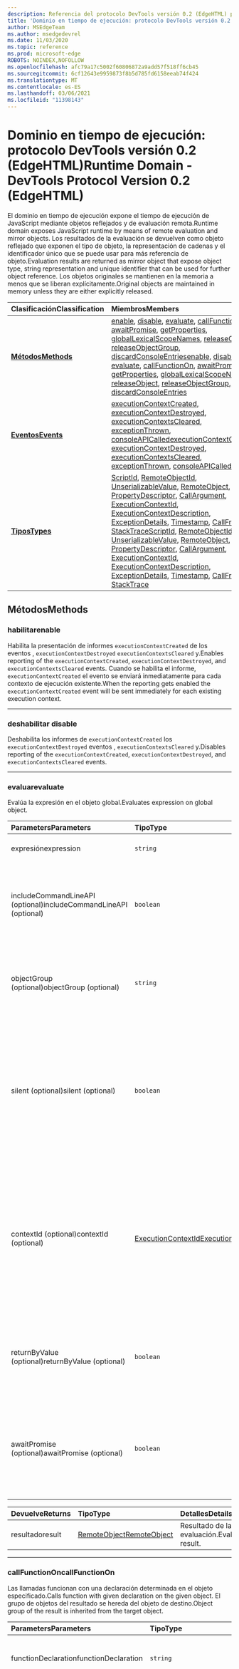 ```yaml
---
description: Referencia del protocolo DevTools versión 0.2 (EdgeHTML) para el dominio en tiempo de ejecución. El dominio en tiempo de ejecución expone el tiempo de ejecución de JavaScript mediante objetos reflejados y de evaluación remota. Los resultados de la evaluación se devuelven como objeto reflejado que exponen el tipo de objeto, la representación de cadenas y el identificador único que se puede usar para más referencia de objeto. Los objetos originales se mantienen en la memoria a menos que se liberan explícitamente.
title: 'Dominio en tiempo de ejecución: protocolo DevTools versión 0.2 (EdgeHTML)'
author: MSEdgeTeam
ms.author: msedgedevrel
ms.date: 11/03/2020
ms.topic: reference
ms.prod: microsoft-edge
ROBOTS: NOINDEX,NOFOLLOW
ms.openlocfilehash: afc79a17c5002f60806872a9add57f518ff6cb45
ms.sourcegitcommit: 6cf12643e9959873f8b5d785fd6158eeab74f424
ms.translationtype: MT
ms.contentlocale: es-ES
ms.lasthandoff: 03/06/2021
ms.locfileid: "11398143"
---
```

# <a name="runtime-domain---devtools-protocol-version-02-edgehtml"></a><span data-ttu-id="88bbd-106">Dominio en tiempo de ejecución: protocolo DevTools versión 0.2 (EdgeHTML)</span><span class="sxs-lookup"><span data-stu-id="88bbd-106">Runtime Domain - DevTools Protocol Version 0.2 (EdgeHTML)</span></span>  

<span data-ttu-id="88bbd-107">El dominio en tiempo de ejecución expone el tiempo de ejecución de JavaScript mediante objetos reflejados y de evaluación remota.</span><span class="sxs-lookup"><span data-stu-id="88bbd-107">Runtime domain exposes JavaScript runtime by means of remote evaluation and mirror objects.</span></span> <span data-ttu-id="88bbd-108">Los resultados de la evaluación se devuelven como objeto reflejado que exponen el tipo de objeto, la representación de cadenas y el identificador único que se puede usar para más referencia de objeto.</span><span class="sxs-lookup"><span data-stu-id="88bbd-108">Evaluation results are returned as mirror object that expose object type, string representation and unique identifier that can be used for further object reference.</span></span> <span data-ttu-id="88bbd-109">Los objetos originales se mantienen en la memoria a menos que se liberan explícitamente.</span><span class="sxs-lookup"><span data-stu-id="88bbd-109">Original objects are maintained in memory unless they are either explicitly released.</span></span>  

| <span data-ttu-id="88bbd-110">Clasificación</span><span class="sxs-lookup"><span data-stu-id="88bbd-110">Classification</span></span> | <span data-ttu-id="88bbd-111">Miembros</span><span class="sxs-lookup"><span data-stu-id="88bbd-111">Members</span></span> |  
|:--- |:--- |  
| [**<span data-ttu-id="88bbd-112">Métodos</span><span class="sxs-lookup"><span data-stu-id="88bbd-112">Methods</span></span>**](#methods) | <span data-ttu-id="88bbd-113">[enable](#enable), [disable](#disable), [evaluate](#evaluate), [callFunctionOn](#callfunctionon), [awaitPromise](#awaitpromise), [getProperties](#getproperties), [globalLexicalScopeNames](#globallexicalscopenames), [releaseObject](#releaseobject), [releaseObjectGroup](#releaseobjectgroup), [discardConsoleEntries](#discardconsoleentries)</span><span class="sxs-lookup"><span data-stu-id="88bbd-113">[enable](#enable), [disable](#disable), [evaluate](#evaluate), [callFunctionOn](#callfunctionon), [awaitPromise](#awaitpromise), [getProperties](#getproperties), [globalLexicalScopeNames](#globallexicalscopenames), [releaseObject](#releaseobject), [releaseObjectGroup](#releaseobjectgroup), [discardConsoleEntries](#discardconsoleentries)</span></span> |  
| [**<span data-ttu-id="88bbd-114">Eventos</span><span class="sxs-lookup"><span data-stu-id="88bbd-114">Events</span></span>**](#events) | <span data-ttu-id="88bbd-115">[executionContextCreated](#executioncontextcreated), [executionContextDestroyed](#executioncontextdestroyed), [executionContextsCleared](#executioncontextscleared), [exceptionThrown](#exceptionthrown), [consoleAPICalled](#consoleapicalled)</span><span class="sxs-lookup"><span data-stu-id="88bbd-115">[executionContextCreated](#executioncontextcreated), [executionContextDestroyed](#executioncontextdestroyed), [executionContextsCleared](#executioncontextscleared), [exceptionThrown](#exceptionthrown), [consoleAPICalled](#consoleapicalled)</span></span> |  
| [**<span data-ttu-id="88bbd-116">Tipos</span><span class="sxs-lookup"><span data-stu-id="88bbd-116">Types</span></span>**](#types) | <span data-ttu-id="88bbd-117">[ScriptId](#scriptid), [RemoteObjectId](#remoteobjectid), [UnserializableValue](#unserializablevalue), [RemoteObject](#remoteobject), [PropertyDescriptor](#propertydescriptor), [CallArgument](#callargument), [ExecutionContextId](#executioncontextid), [ExecutionContextDescription](#executioncontextdescription), [ExceptionDetails](#exceptiondetails), [Timestamp](#timestamp), [CallFrame](#callframe), [StackTrace](#stacktrace)</span><span class="sxs-lookup"><span data-stu-id="88bbd-117">[ScriptId](#scriptid), [RemoteObjectId](#remoteobjectid), [UnserializableValue](#unserializablevalue), [RemoteObject](#remoteobject), [PropertyDescriptor](#propertydescriptor), [CallArgument](#callargument), [ExecutionContextId](#executioncontextid), [ExecutionContextDescription](#executioncontextdescription), [ExceptionDetails](#exceptiondetails), [Timestamp](#timestamp), [CallFrame](#callframe), [StackTrace](#stacktrace)</span></span> |  

## <a name="methods"></a><span data-ttu-id="88bbd-118">Métodos</span><span class="sxs-lookup"><span data-stu-id="88bbd-118">Methods</span></span>  

### <a name="enable"></a><span data-ttu-id="88bbd-119">habilitar</span><span class="sxs-lookup"><span data-stu-id="88bbd-119">enable</span></span>  

<span data-ttu-id="88bbd-120">Habilita la presentación de informes `executionContextCreated` de los eventos , `executionContextDestroyed` `executionContextsCleared` y.</span><span class="sxs-lookup"><span data-stu-id="88bbd-120">Enables reporting of the `executionContextCreated`, `executionContextDestroyed`, and `executionContextsCleared` events.</span></span>  <span data-ttu-id="88bbd-121">Cuando se habilita el informe, `executionContextCreated` el evento se enviará inmediatamente para cada contexto de ejecución existente.</span><span class="sxs-lookup"><span data-stu-id="88bbd-121">When the reporting gets enabled the `executionContextCreated` event will be sent immediately for each existing execution context.</span></span>  

---  

### <a name="disable"></a><span data-ttu-id="88bbd-122">deshabilitar </span><span class="sxs-lookup"><span data-stu-id="88bbd-122">disable</span></span>  

<span data-ttu-id="88bbd-123">Deshabilita los informes de `executionContextCreated` los `executionContextDestroyed` eventos , `executionContextsCleared` y.</span><span class="sxs-lookup"><span data-stu-id="88bbd-123">Disables reporting of the `executionContextCreated`, `executionContextDestroyed`, and `executionContextsCleared` events.</span></span>  

---  

### <a name="evaluate"></a><span data-ttu-id="88bbd-124">evaluar</span><span class="sxs-lookup"><span data-stu-id="88bbd-124">evaluate</span></span>  

<span data-ttu-id="88bbd-125">Evalúa la expresión en el objeto global.</span><span class="sxs-lookup"><span data-stu-id="88bbd-125">Evaluates expression on global object.</span></span>  

| <span data-ttu-id="88bbd-126">Parameters</span><span class="sxs-lookup"><span data-stu-id="88bbd-126">Parameters</span></span> | <span data-ttu-id="88bbd-127">Tipo</span><span class="sxs-lookup"><span data-stu-id="88bbd-127">Type</span></span> | <span data-ttu-id="88bbd-128">Detalles</span><span class="sxs-lookup"><span data-stu-id="88bbd-128">Details</span></span> |  
|:--- |:--- |:--- |  
| <span data-ttu-id="88bbd-129">expresión</span><span class="sxs-lookup"><span data-stu-id="88bbd-129">expression</span></span> | `string` | <span data-ttu-id="88bbd-130">Expresión que se debe evaluar.</span><span class="sxs-lookup"><span data-stu-id="88bbd-130">Expression to evaluate.</span></span> |  
| <span data-ttu-id="88bbd-131">includeCommandLineAPI \(optional\)</span><span class="sxs-lookup"><span data-stu-id="88bbd-131">includeCommandLineAPI \(optional\)</span></span> | `boolean` | <span data-ttu-id="88bbd-132">Determina si la API de línea de comandos debe estar disponible durante la evaluación.</span><span class="sxs-lookup"><span data-stu-id="88bbd-132">Determines whether Command Line API should be available during the evaluation.</span></span> |  
| <span data-ttu-id="88bbd-133">objectGroup \(optional\)</span><span class="sxs-lookup"><span data-stu-id="88bbd-133">objectGroup \(optional\)</span></span> | `string` | <span data-ttu-id="88bbd-134">Nombre de grupo simbólico que se puede usar para liberar varios objetos.</span><span class="sxs-lookup"><span data-stu-id="88bbd-134">Symbolic group name that can be used to release multiple objects.</span></span> |  
| <span data-ttu-id="88bbd-135">silent \(optional\)</span><span class="sxs-lookup"><span data-stu-id="88bbd-135">silent \(optional\)</span></span> | `boolean` | <span data-ttu-id="88bbd-136">En modo silencioso, las excepciones que se inician durante la evaluación no se notifican y no pausan la ejecución.</span><span class="sxs-lookup"><span data-stu-id="88bbd-136">In silent mode exceptions thrown during evaluation are not reported and do not pause execution.</span></span>  <span data-ttu-id="88bbd-137">Invalida el `setPauseOnException` estado.</span><span class="sxs-lookup"><span data-stu-id="88bbd-137">Overrides `setPauseOnException` state.</span></span> |  
| <span data-ttu-id="88bbd-138">contextId \(optional\)</span><span class="sxs-lookup"><span data-stu-id="88bbd-138">contextId \(optional\)</span></span> | [<span data-ttu-id="88bbd-139">ExecutionContextId</span><span class="sxs-lookup"><span data-stu-id="88bbd-139">ExecutionContextId</span></span>](#executioncontextid) | <span data-ttu-id="88bbd-140">Especifica en qué contexto de ejecución se debe realizar la evaluación.</span><span class="sxs-lookup"><span data-stu-id="88bbd-140">Specifies in which execution context to perform evaluation.</span></span>  <span data-ttu-id="88bbd-141">Si se omite el parámetro, la evaluación se realizará en el contexto de la página inspeccionada.</span><span class="sxs-lookup"><span data-stu-id="88bbd-141">If the parameter is omitted the evaluation will be performed in the context of the inspected page.</span></span> |  
| <span data-ttu-id="88bbd-142">returnByValue \(optional\)</span><span class="sxs-lookup"><span data-stu-id="88bbd-142">returnByValue \(optional\)</span></span> | `boolean` | <span data-ttu-id="88bbd-143">Si se espera que el resultado sea un objeto JSON que se debe enviar por valor.</span><span class="sxs-lookup"><span data-stu-id="88bbd-143">Whether the result is expected to be a JSON object that should be sent by value.</span></span> |  
| <span data-ttu-id="88bbd-144">awaitPromise \(optional\)</span><span class="sxs-lookup"><span data-stu-id="88bbd-144">awaitPromise \(optional\)</span></span> | `boolean` | <span data-ttu-id="88bbd-145">Si la ejecución debe `await` ser para el valor resultante y devolver una vez que se resuelva la promesa esperada.</span><span class="sxs-lookup"><span data-stu-id="88bbd-145">Whether execution should `await` for resulting value and return once awaited promise is resolved.</span></span> |  

| <span data-ttu-id="88bbd-146">Devuelve</span><span class="sxs-lookup"><span data-stu-id="88bbd-146">Returns</span></span> | <span data-ttu-id="88bbd-147">Tipo</span><span class="sxs-lookup"><span data-stu-id="88bbd-147">Type</span></span> | <span data-ttu-id="88bbd-148">Detalles</span><span class="sxs-lookup"><span data-stu-id="88bbd-148">Details</span></span> |  
|:--- |:--- |:--- |  
| <span data-ttu-id="88bbd-149">resultado</span><span class="sxs-lookup"><span data-stu-id="88bbd-149">result</span></span> | [<span data-ttu-id="88bbd-150">RemoteObject</span><span class="sxs-lookup"><span data-stu-id="88bbd-150">RemoteObject</span></span>](#remoteobject) | <span data-ttu-id="88bbd-151">Resultado de la evaluación.</span><span class="sxs-lookup"><span data-stu-id="88bbd-151">Evaluation result.</span></span> |  

---  

### <a name="callfunctionon"></a><span data-ttu-id="88bbd-152">callFunctionOn</span><span class="sxs-lookup"><span data-stu-id="88bbd-152">callFunctionOn</span></span>  

<span data-ttu-id="88bbd-153">Las llamadas funcionan con una declaración determinada en el objeto especificado.</span><span class="sxs-lookup"><span data-stu-id="88bbd-153">Calls function with given declaration on the given object.</span></span>  <span data-ttu-id="88bbd-154">El grupo de objetos del resultado se hereda del objeto de destino.</span><span class="sxs-lookup"><span data-stu-id="88bbd-154">Object group of the result is inherited from the target object.</span></span>  

| <span data-ttu-id="88bbd-155">Parameters</span><span class="sxs-lookup"><span data-stu-id="88bbd-155">Parameters</span></span> | <span data-ttu-id="88bbd-156">Tipo</span><span class="sxs-lookup"><span data-stu-id="88bbd-156">Type</span></span> | <span data-ttu-id="88bbd-157">Detalles</span><span class="sxs-lookup"><span data-stu-id="88bbd-157">Details</span></span> |  
|:--- |:--- |:--- |  
| <span data-ttu-id="88bbd-158">functionDeclaration</span><span class="sxs-lookup"><span data-stu-id="88bbd-158">functionDeclaration</span></span> | `string` | <span data-ttu-id="88bbd-159">Declaración de la función a la que se llamará.</span><span class="sxs-lookup"><span data-stu-id="88bbd-159">Declaration of the function to call.</span></span> |  
| <span data-ttu-id="88bbd-160">objectId \(optional\)</span><span class="sxs-lookup"><span data-stu-id="88bbd-160">objectId \(optional\)</span></span> | [<span data-ttu-id="88bbd-161">RemoteObjectId</span><span class="sxs-lookup"><span data-stu-id="88bbd-161">RemoteObjectId</span></span>](#remoteobjectid) | <span data-ttu-id="88bbd-162">Identificador del objeto en el que se debe llamar.</span><span class="sxs-lookup"><span data-stu-id="88bbd-162">Identifier of the object to call function on.</span></span>  <span data-ttu-id="88bbd-163">Se `objectId` debe especificar o `executionContextId` no.</span><span class="sxs-lookup"><span data-stu-id="88bbd-163">Either `objectId` or `executionContextId` should be specified.</span></span>  `objectId` <span data-ttu-id="88bbd-164">debe ser de la `Runtime.evaluate()` función.</span><span class="sxs-lookup"><span data-stu-id="88bbd-164">must be from the `Runtime.evaluate()` function.</span></span> |  
| <span data-ttu-id="88bbd-165">argumentos \(optional\)</span><span class="sxs-lookup"><span data-stu-id="88bbd-165">arguments \(optional\)</span></span> | [<span data-ttu-id="88bbd-166">CallArgument[]</span><span class="sxs-lookup"><span data-stu-id="88bbd-166">CallArgument[]</span></span>](#callargument) | <span data-ttu-id="88bbd-167">Argumentos de llamada.</span><span class="sxs-lookup"><span data-stu-id="88bbd-167">Call arguments.</span></span>  <span data-ttu-id="88bbd-168">Todos los argumentos de llamada deben pertenecer al mismo mundo de JavaScript que el objeto de destino.</span><span class="sxs-lookup"><span data-stu-id="88bbd-168">All call arguments must belong to the same JavaScript world as the target object.</span></span> |  
| <span data-ttu-id="88bbd-169">boolean \(optional\)</span><span class="sxs-lookup"><span data-stu-id="88bbd-169">boolean \(optional\)</span></span> | `boolean` | <span data-ttu-id="88bbd-170">En modo silencioso, las excepciones que se inician durante la evaluación no se notifican y no pausan la ejecución.</span><span class="sxs-lookup"><span data-stu-id="88bbd-170">In silent mode exceptions thrown during evaluation are not reported and do not pause execution.</span></span> <span data-ttu-id="88bbd-171">Invalida el `setPauseOnException` estado.</span><span class="sxs-lookup"><span data-stu-id="88bbd-171">Overrides `setPauseOnException` state.</span></span> |  
| <span data-ttu-id="88bbd-172">returnByValue \(optional\)</span><span class="sxs-lookup"><span data-stu-id="88bbd-172">returnByValue \(optional\)</span></span> | `boolean` | <span data-ttu-id="88bbd-173">Si se espera que el resultado sea un objeto JSON que se debe enviar por valor.</span><span class="sxs-lookup"><span data-stu-id="88bbd-173">Whether the result is expected to be a JSON object which should be sent by value.</span></span> |  
| <span data-ttu-id="88bbd-174">awaitPromise \(optional\)</span><span class="sxs-lookup"><span data-stu-id="88bbd-174">awaitPromise \(optional\)</span></span> | `boolean` | <span data-ttu-id="88bbd-175">Si la ejecución debe `await` ser para el valor resultante y devolver una vez que se resuelva la promesa esperada.</span><span class="sxs-lookup"><span data-stu-id="88bbd-175">Whether execution should `await` for resulting value and return once awaited promise is resolved.</span></span> |  
| <span data-ttu-id="88bbd-176">executionContextId \(optional\)</span><span class="sxs-lookup"><span data-stu-id="88bbd-176">executionContextId \(optional\)</span></span> | [<span data-ttu-id="88bbd-177">ExecutionContextId</span><span class="sxs-lookup"><span data-stu-id="88bbd-177">ExecutionContextId</span></span>](#executioncontextid) | <span data-ttu-id="88bbd-178">Especifica el contexto de ejecución en el que se usará el objeto global para llamar a la función.</span><span class="sxs-lookup"><span data-stu-id="88bbd-178">Specifies execution context which global object will be used to call function on.</span></span>  <span data-ttu-id="88bbd-179">Cualquiera de los dos</span><span class="sxs-lookup"><span data-stu-id="88bbd-179">Either</span></span>
`executionContextId` <span data-ttu-id="88bbd-180">o `objectId` debe especificarse</span><span class="sxs-lookup"><span data-stu-id="88bbd-180">or `objectId` should be specified</span></span> |  
| <span data-ttu-id="88bbd-181">objectGroup \(optional\)</span><span class="sxs-lookup"><span data-stu-id="88bbd-181">objectGroup \(optional\)</span></span> | `string` | <span data-ttu-id="88bbd-182">Nombre de grupo simbólico que se puede usar para liberar varios objetos.</span><span class="sxs-lookup"><span data-stu-id="88bbd-182">Symbolic group name that can be used to release multiple objects.</span></span>  <span data-ttu-id="88bbd-183">Si `objectGroup` no se especifica y `objectId` es, se `objectGroup` heredará del objeto.</span><span class="sxs-lookup"><span data-stu-id="88bbd-183">If `objectGroup` is not specified and `objectId` is, `objectGroup` will be inherited from object.</span></span> |  

| <span data-ttu-id="88bbd-184">Devuelve</span><span class="sxs-lookup"><span data-stu-id="88bbd-184">Returns</span></span> | <span data-ttu-id="88bbd-185">Tipo</span><span class="sxs-lookup"><span data-stu-id="88bbd-185">Type</span></span> | <span data-ttu-id="88bbd-186">Detalles</span><span class="sxs-lookup"><span data-stu-id="88bbd-186">Details</span></span> |  
|:--- |:--- |:--- |  
| <span data-ttu-id="88bbd-187">resultado</span><span class="sxs-lookup"><span data-stu-id="88bbd-187">result</span></span> | [<span data-ttu-id="88bbd-188">RemoteObject</span><span class="sxs-lookup"><span data-stu-id="88bbd-188">RemoteObject</span></span>](#remoteobject) | <span data-ttu-id="88bbd-189">Resultado de la llamada.</span><span class="sxs-lookup"><span data-stu-id="88bbd-189">Call result.</span></span> |  

---  

### <a name="awaitpromise"></a><span data-ttu-id="88bbd-190">awaitPromise</span><span class="sxs-lookup"><span data-stu-id="88bbd-190">awaitPromise</span></span>  

<span data-ttu-id="88bbd-191">Agregar controlador para prometer con un identificador de objeto de promesa determinado.</span><span class="sxs-lookup"><span data-stu-id="88bbd-191">Add handler to promise with given promise object id.</span></span>  

| <span data-ttu-id="88bbd-192">Parameters</span><span class="sxs-lookup"><span data-stu-id="88bbd-192">Parameters</span></span> | <span data-ttu-id="88bbd-193">Tipo</span><span class="sxs-lookup"><span data-stu-id="88bbd-193">Type</span></span> | <span data-ttu-id="88bbd-194">Detalles</span><span class="sxs-lookup"><span data-stu-id="88bbd-194">Details</span></span> |  
|:--- |:--- |:--- |  
| <span data-ttu-id="88bbd-195">promiseObjectId</span><span class="sxs-lookup"><span data-stu-id="88bbd-195">promiseObjectId</span></span> | [<span data-ttu-id="88bbd-196">RemoteObjectId</span><span class="sxs-lookup"><span data-stu-id="88bbd-196">RemoteObjectId</span></span>](#remoteobjectid) | <span data-ttu-id="88bbd-197">Identificador de la promesa.</span><span class="sxs-lookup"><span data-stu-id="88bbd-197">Identifier of the promise.</span></span> |  
| <span data-ttu-id="88bbd-198">returnByValue \(optional\)</span><span class="sxs-lookup"><span data-stu-id="88bbd-198">returnByValue \(optional\)</span></span> | <span data-ttu-id="88bbd-199">booleano</span><span class="sxs-lookup"><span data-stu-id="88bbd-199">boolean</span></span> | <span data-ttu-id="88bbd-200">Si se espera que el resultado sea un objeto JSON que se debe enviar por valor.</span><span class="sxs-lookup"><span data-stu-id="88bbd-200">Whether the result is expected to be a JSON object that should be sent by value.</span></span> |  

| <span data-ttu-id="88bbd-201">Devuelve</span><span class="sxs-lookup"><span data-stu-id="88bbd-201">Returns</span></span> | <span data-ttu-id="88bbd-202">Tipo</span><span class="sxs-lookup"><span data-stu-id="88bbd-202">Type</span></span> | <span data-ttu-id="88bbd-203">Detalles</span><span class="sxs-lookup"><span data-stu-id="88bbd-203">Details</span></span> |  
|:--- |:--- |:--- |  
| <span data-ttu-id="88bbd-204">resultado</span><span class="sxs-lookup"><span data-stu-id="88bbd-204">result</span></span> | [<span data-ttu-id="88bbd-205">RemoteObject</span><span class="sxs-lookup"><span data-stu-id="88bbd-205">RemoteObject</span></span>](#remoteobject) | <span data-ttu-id="88bbd-206">Resultado de la promesa.</span><span class="sxs-lookup"><span data-stu-id="88bbd-206">Promise result.</span></span>  <span data-ttu-id="88bbd-207">Contendrá el valor rechazado si se rechazó la promesa.</span><span class="sxs-lookup"><span data-stu-id="88bbd-207">Will contain rejected value if promise was rejected.</span></span> |  

---  

### <a name="getproperties"></a><span data-ttu-id="88bbd-208">getProperties</span><span class="sxs-lookup"><span data-stu-id="88bbd-208">getProperties</span></span>  

<span data-ttu-id="88bbd-209">Devuelve las propiedades de un objeto determinado.</span><span class="sxs-lookup"><span data-stu-id="88bbd-209">Returns properties of a given object.</span></span> <span data-ttu-id="88bbd-210">El grupo de objetos del resultado se hereda del objeto de destino.</span><span class="sxs-lookup"><span data-stu-id="88bbd-210">Object group of the result is inherited from the target object.</span></span>  

| <span data-ttu-id="88bbd-211">Parameters</span><span class="sxs-lookup"><span data-stu-id="88bbd-211">Parameters</span></span> | <span data-ttu-id="88bbd-212">Tipo</span><span class="sxs-lookup"><span data-stu-id="88bbd-212">Type</span></span> | <span data-ttu-id="88bbd-213">Detalles</span><span class="sxs-lookup"><span data-stu-id="88bbd-213">Details</span></span> |  
|:--- |:--- |:--- |  
| <span data-ttu-id="88bbd-214">objectId</span><span class="sxs-lookup"><span data-stu-id="88bbd-214">objectId</span></span> | [<span data-ttu-id="88bbd-215">RemoteObjectId</span><span class="sxs-lookup"><span data-stu-id="88bbd-215">RemoteObjectId</span></span>](#remoteobjectid) | <span data-ttu-id="88bbd-216">Identificador del objeto para el que se devolverán las propiedades.</span><span class="sxs-lookup"><span data-stu-id="88bbd-216">Identifier of the object to return properties for.</span></span>  `objectId` <span data-ttu-id="88bbd-217">debe ser de la `Debugger.evaluateOnCallFrame()` función.</span><span class="sxs-lookup"><span data-stu-id="88bbd-217">must be from the `Debugger.evaluateOnCallFrame()` function.</span></span> |  
| <span data-ttu-id="88bbd-218">ownProperties \(optional\)</span><span class="sxs-lookup"><span data-stu-id="88bbd-218">ownProperties \(optional\)</span></span> | `boolean` | <span data-ttu-id="88bbd-219">Si `true` , devuelve propiedades que pertenecen solo al elemento en sí, no a su cadena prototipo.</span><span class="sxs-lookup"><span data-stu-id="88bbd-219">If `true`, returns properties belonging only to the element itself, not to its prototype chain.</span></span> |  
| <span data-ttu-id="88bbd-220">accessorPropertiesOnly \(optional\)</span><span class="sxs-lookup"><span data-stu-id="88bbd-220">accessorPropertiesOnly \(optional\)</span></span> | `boolean` | <span data-ttu-id="88bbd-221">**Experimental**.</span><span class="sxs-lookup"><span data-stu-id="88bbd-221">**Experimental**.</span></span>  <span data-ttu-id="88bbd-222">Si `true` , devuelve las propiedades del accessor \(with getter/setter\) solo; tampoco se devuelven las propiedades internas.</span><span class="sxs-lookup"><span data-stu-id="88bbd-222">If `true`, returns accessor properties \(with getter/setter\) only; internal properties are not returned either.</span></span> |  

| <span data-ttu-id="88bbd-223">Devuelve</span><span class="sxs-lookup"><span data-stu-id="88bbd-223">Returns</span></span> | <span data-ttu-id="88bbd-224">Tipo</span><span class="sxs-lookup"><span data-stu-id="88bbd-224">Type</span></span> | <span data-ttu-id="88bbd-225">Detalles</span><span class="sxs-lookup"><span data-stu-id="88bbd-225">Details</span></span> |  
|:--- |:--- |:--- |  
| <span data-ttu-id="88bbd-226">resultado</span><span class="sxs-lookup"><span data-stu-id="88bbd-226">result</span></span> | [<span data-ttu-id="88bbd-227">PropertyDescriptor[]</span><span class="sxs-lookup"><span data-stu-id="88bbd-227">PropertyDescriptor[]</span></span>](#propertydescriptor) | <span data-ttu-id="88bbd-228">Propiedades del objeto.</span><span class="sxs-lookup"><span data-stu-id="88bbd-228">Object properties.</span></span> |  

---  

### <a name="globallexicalscopenames"></a><span data-ttu-id="88bbd-229">globalLexicalScopeNames</span><span class="sxs-lookup"><span data-stu-id="88bbd-229">globalLexicalScopeNames</span></span>  

<span data-ttu-id="88bbd-230">Devuelve todas las variables let, const y class del ámbito global de la consola.</span><span class="sxs-lookup"><span data-stu-id="88bbd-230">Returns all let, const, and class variables from the console global scope.</span></span>  

| <span data-ttu-id="88bbd-231">Devuelve</span><span class="sxs-lookup"><span data-stu-id="88bbd-231">Returns</span></span> | <span data-ttu-id="88bbd-232">Tipo</span><span class="sxs-lookup"><span data-stu-id="88bbd-232">Type</span></span> | <span data-ttu-id="88bbd-233">Detalles</span><span class="sxs-lookup"><span data-stu-id="88bbd-233">Details</span></span> |  
|:--- |:--- |:--- |  
| <span data-ttu-id="88bbd-234">nombres</span><span class="sxs-lookup"><span data-stu-id="88bbd-234">names</span></span> | `string[]` | &nbsp; |  

---  

### <a name="releaseobject"></a><span data-ttu-id="88bbd-235">releaseObject</span><span class="sxs-lookup"><span data-stu-id="88bbd-235">releaseObject</span></span>  

<span data-ttu-id="88bbd-236">Libera el objeto remoto con un identificador determinado.</span><span class="sxs-lookup"><span data-stu-id="88bbd-236">Releases remote object with given ID.</span></span>  

| <span data-ttu-id="88bbd-237">Parameters</span><span class="sxs-lookup"><span data-stu-id="88bbd-237">Parameters</span></span> | <span data-ttu-id="88bbd-238">Tipo</span><span class="sxs-lookup"><span data-stu-id="88bbd-238">Type</span></span> | <span data-ttu-id="88bbd-239">Detalles</span><span class="sxs-lookup"><span data-stu-id="88bbd-239">Details</span></span> |  
|:--- |:--- |:--- |  
| <span data-ttu-id="88bbd-240">objectId</span><span class="sxs-lookup"><span data-stu-id="88bbd-240">objectId</span></span> | [<span data-ttu-id="88bbd-241">RemoteObjectId</span><span class="sxs-lookup"><span data-stu-id="88bbd-241">RemoteObjectId</span></span>](#remoteobjectid) | <span data-ttu-id="88bbd-242">Identificador del objeto que se liberará.</span><span class="sxs-lookup"><span data-stu-id="88bbd-242">Identifier of the object to release.</span></span> |  

---  

### <a name="releaseobjectgroup"></a><span data-ttu-id="88bbd-243">releaseObjectGroup</span><span class="sxs-lookup"><span data-stu-id="88bbd-243">releaseObjectGroup</span></span>  

<span data-ttu-id="88bbd-244">Libera todos los objetos remotos que pertenecen a un grupo determinado.</span><span class="sxs-lookup"><span data-stu-id="88bbd-244">Releases all remote objects that belong to a given group.</span></span>  

| <span data-ttu-id="88bbd-245">Parameters</span><span class="sxs-lookup"><span data-stu-id="88bbd-245">Parameters</span></span> | <span data-ttu-id="88bbd-246">Tipo</span><span class="sxs-lookup"><span data-stu-id="88bbd-246">Type</span></span> | <span data-ttu-id="88bbd-247">Detalles</span><span class="sxs-lookup"><span data-stu-id="88bbd-247">Details</span></span> |  
|:--- |:--- |:--- |  
| <span data-ttu-id="88bbd-248">objectGroup</span><span class="sxs-lookup"><span data-stu-id="88bbd-248">objectGroup</span></span> | `string` | <span data-ttu-id="88bbd-249">Nombre del grupo de objetos simbólico.</span><span class="sxs-lookup"><span data-stu-id="88bbd-249">Symbolic object group name.</span></span> |  

---  

### <a name="discardconsoleentries"></a><span data-ttu-id="88bbd-250">discardConsoleEntries</span><span class="sxs-lookup"><span data-stu-id="88bbd-250">discardConsoleEntries</span></span>  

<span data-ttu-id="88bbd-251">Descarta las excepciones recopiladas y las llamadas a la API de consola.</span><span class="sxs-lookup"><span data-stu-id="88bbd-251">Discards collected exceptions and console API calls.</span></span>  

---  

## <a name="events"></a><span data-ttu-id="88bbd-252">Eventos</span><span class="sxs-lookup"><span data-stu-id="88bbd-252">Events</span></span>  

### <a name="executioncontextcreated"></a><span data-ttu-id="88bbd-253">executionContextCreated</span><span class="sxs-lookup"><span data-stu-id="88bbd-253">executionContextCreated</span></span>  

<span data-ttu-id="88bbd-254">Se emite cuando se crea un nuevo contexto de ejecución.</span><span class="sxs-lookup"><span data-stu-id="88bbd-254">Issued when new execution context is created.</span></span>  

| <span data-ttu-id="88bbd-255">Parameters</span><span class="sxs-lookup"><span data-stu-id="88bbd-255">Parameters</span></span> | <span data-ttu-id="88bbd-256">Tipo</span><span class="sxs-lookup"><span data-stu-id="88bbd-256">Type</span></span> | <span data-ttu-id="88bbd-257">Detalles</span><span class="sxs-lookup"><span data-stu-id="88bbd-257">Details</span></span> |  
|:--- |:--- |:--- |  
| <span data-ttu-id="88bbd-258">contexto</span><span class="sxs-lookup"><span data-stu-id="88bbd-258">context</span></span> | [<span data-ttu-id="88bbd-259">ExecutionContextDescription</span><span class="sxs-lookup"><span data-stu-id="88bbd-259">ExecutionContextDescription</span></span>](#executioncontextdescription) | <span data-ttu-id="88bbd-260">Contexto de ejecución recién creado.</span><span class="sxs-lookup"><span data-stu-id="88bbd-260">A newly created execution context.</span></span> |  

---  

### <a name="executioncontextdestroyed"></a><span data-ttu-id="88bbd-261">executionContextDestroyed</span><span class="sxs-lookup"><span data-stu-id="88bbd-261">executionContextDestroyed</span></span>  

<span data-ttu-id="88bbd-262">Se emite cuando se destruye el contexto de ejecución.</span><span class="sxs-lookup"><span data-stu-id="88bbd-262">Issued when execution context is destroyed.</span></span>  

| <span data-ttu-id="88bbd-263">Parameters</span><span class="sxs-lookup"><span data-stu-id="88bbd-263">Parameters</span></span> | <span data-ttu-id="88bbd-264">Tipo</span><span class="sxs-lookup"><span data-stu-id="88bbd-264">Type</span></span> | <span data-ttu-id="88bbd-265">Detalles</span><span class="sxs-lookup"><span data-stu-id="88bbd-265">Details</span></span> |  
|:--- |:--- |:--- |  
| <span data-ttu-id="88bbd-266">executionContextId</span><span class="sxs-lookup"><span data-stu-id="88bbd-266">executionContextId</span></span> | [<span data-ttu-id="88bbd-267">ExecutionContextId</span><span class="sxs-lookup"><span data-stu-id="88bbd-267">ExecutionContextId</span></span>](#executioncontextid) | <span data-ttu-id="88bbd-268">Id. del contexto destruido.</span><span class="sxs-lookup"><span data-stu-id="88bbd-268">ID of the destroyed context.</span></span> |  

---  

### <a name="executioncontextscleared"></a><span data-ttu-id="88bbd-269">executionContextsCleared</span><span class="sxs-lookup"><span data-stu-id="88bbd-269">executionContextsCleared</span></span>  

<span data-ttu-id="88bbd-270">Se emite cuando se borraron todos los executionContexts en el explorador.</span><span class="sxs-lookup"><span data-stu-id="88bbd-270">Issued when all executionContexts were cleared in browser.</span></span>  

&nbsp;  

---  

### <a name="exceptionthrown"></a><span data-ttu-id="88bbd-271">exceptionThrown</span><span class="sxs-lookup"><span data-stu-id="88bbd-271">exceptionThrown</span></span>  

<span data-ttu-id="88bbd-272">Se emitió cuando se produjo la excepción y no se controló.</span><span class="sxs-lookup"><span data-stu-id="88bbd-272">Issued when exception was thrown and unhandled.</span></span>  

| <span data-ttu-id="88bbd-273">Parameters</span><span class="sxs-lookup"><span data-stu-id="88bbd-273">Parameters</span></span> | <span data-ttu-id="88bbd-274">Tipo</span><span class="sxs-lookup"><span data-stu-id="88bbd-274">Type</span></span> | <span data-ttu-id="88bbd-275">Detalles</span><span class="sxs-lookup"><span data-stu-id="88bbd-275">Details</span></span> |  
|:--- |:--- |:--- |  
| <span data-ttu-id="88bbd-276">marca de tiempo</span><span class="sxs-lookup"><span data-stu-id="88bbd-276">timestamp</span></span> | [<span data-ttu-id="88bbd-277">Timestamp</span><span class="sxs-lookup"><span data-stu-id="88bbd-277">Timestamp</span></span>](#timestamp) | <span data-ttu-id="88bbd-278">Marca de tiempo de la excepción.</span><span class="sxs-lookup"><span data-stu-id="88bbd-278">Timestamp of the exception.</span></span> |  
| <span data-ttu-id="88bbd-279">exceptionDetails</span><span class="sxs-lookup"><span data-stu-id="88bbd-279">exceptionDetails</span></span> | [<span data-ttu-id="88bbd-280">ExceptionDetails</span><span class="sxs-lookup"><span data-stu-id="88bbd-280">ExceptionDetails</span></span>](#exceptiondetails) | &nbsp; |  

---  

### <a name="consoleapicalled"></a><span data-ttu-id="88bbd-281">consoleAPICalled</span><span class="sxs-lookup"><span data-stu-id="88bbd-281">consoleAPICalled</span></span>  

| <span data-ttu-id="88bbd-282">Parameters</span><span class="sxs-lookup"><span data-stu-id="88bbd-282">Parameters</span></span> | <span data-ttu-id="88bbd-283">Tipo</span><span class="sxs-lookup"><span data-stu-id="88bbd-283">Type</span></span> | <span data-ttu-id="88bbd-284">Detalles</span><span class="sxs-lookup"><span data-stu-id="88bbd-284">Details</span></span> |  
|:--- |:--- |:--- |  
| <span data-ttu-id="88bbd-285">tipo</span><span class="sxs-lookup"><span data-stu-id="88bbd-285">type</span></span> | `string` | <span data-ttu-id="88bbd-286">Tipo de llamada.</span><span class="sxs-lookup"><span data-stu-id="88bbd-286">Type of the call.</span></span>  <span data-ttu-id="88bbd-287">Valores permitidos:  `log` , , , , , , , , `info` , , `warning` , , , `error` , , `debug` `assert` `table` `trace` `dir` , `dirxml` `clear` `select` `count` `countReset` `timeEnd` `timeStamp` `startGroup` `startGroupCollapsed` y</span><span class="sxs-lookup"><span data-stu-id="88bbd-287">Allowed values:  `log`, `info`, `warning`, `error`, `debug`, `assert`, `table`, `trace`, `dir`, `dirxml`, `clear`, `select`, `count`, `countReset`, `timeEnd`, `timeStamp`, `startGroup`, `startGroupCollapsed`, and</span></span> `endGroup` |  
| <span data-ttu-id="88bbd-288">args</span><span class="sxs-lookup"><span data-stu-id="88bbd-288">args</span></span> | <span data-ttu-id="88bbd-289">[RemoteObject[]] (#remoteobject</span><span class="sxs-lookup"><span data-stu-id="88bbd-289">[RemoteObject[]](#remoteobject</span></span> | <span data-ttu-id="88bbd-290">Argumentos de llamada.</span><span class="sxs-lookup"><span data-stu-id="88bbd-290">Call arguments.</span></span> |  
| <span data-ttu-id="88bbd-291">executionContextId</span><span class="sxs-lookup"><span data-stu-id="88bbd-291">executionContextId</span></span> | [<span data-ttu-id="88bbd-292">ExecutionContextId</span><span class="sxs-lookup"><span data-stu-id="88bbd-292">ExecutionContextId</span></span>](#executioncontextid) | <span data-ttu-id="88bbd-293">Identificador del contexto donde se realizó la llamada de consola.</span><span class="sxs-lookup"><span data-stu-id="88bbd-293">Identifier of the context where console call was made.</span></span> |  
| <span data-ttu-id="88bbd-294">timestamp \(optional\)</span><span class="sxs-lookup"><span data-stu-id="88bbd-294">timestamp \(optional\)</span></span> | [<span data-ttu-id="88bbd-295">Timestamp</span><span class="sxs-lookup"><span data-stu-id="88bbd-295">Timestamp</span></span>](#timestamp) | <span data-ttu-id="88bbd-296">Marca de tiempo de llamada.</span><span class="sxs-lookup"><span data-stu-id="88bbd-296">Call timestamp.</span></span> |  
| <span data-ttu-id="88bbd-297">stackTrace \(optional\)</span><span class="sxs-lookup"><span data-stu-id="88bbd-297">stackTrace \(optional\)</span></span> | [<span data-ttu-id="88bbd-298">StackTrace</span><span class="sxs-lookup"><span data-stu-id="88bbd-298">StackTrace</span></span>](#stacktrace) | <span data-ttu-id="88bbd-299">Seguimiento de pila capturado si está disponible.</span><span class="sxs-lookup"><span data-stu-id="88bbd-299">Stack trace captured if available.</span></span> |  

---  

## <a name="types"></a><span data-ttu-id="88bbd-300">Tipos</span><span class="sxs-lookup"><span data-stu-id="88bbd-300">Types</span></span>  

### <a name="scriptid-string"></a><span data-ttu-id="88bbd-301">Cadena ScriptId</span><span class="sxs-lookup"><span data-stu-id="88bbd-301">ScriptId string</span></span>  

<a name="scriptid"></a>

<span data-ttu-id="88bbd-302">Identificador de script único.</span><span class="sxs-lookup"><span data-stu-id="88bbd-302">Unique script identifier.</span></span>  

&nbsp;  

---  

### <a name="remoteobjectid-string"></a><span data-ttu-id="88bbd-303">Cadena RemoteObjectId</span><span class="sxs-lookup"><span data-stu-id="88bbd-303">RemoteObjectId string</span></span>  

<a name="remoteobjectid"></a>

<span data-ttu-id="88bbd-304">Identificador de objeto único.</span><span class="sxs-lookup"><span data-stu-id="88bbd-304">Unique object identifier.</span></span>  

&nbsp;  

---  

### <a name="unserializablevalue-string"></a><span data-ttu-id="88bbd-305">Cadena UnserializableValue</span><span class="sxs-lookup"><span data-stu-id="88bbd-305">UnserializableValue string</span></span>  

<a name="unserializablevalue"></a>  

<span data-ttu-id="88bbd-306">Valor primitivo que no puede ser cadena JSON.</span><span class="sxs-lookup"><span data-stu-id="88bbd-306">Primitive value which cannot be JSON-stringified.</span></span>  

##### <a name="allowed-values"></a><span data-ttu-id="88bbd-307">Valores permitidos</span><span class="sxs-lookup"><span data-stu-id="88bbd-307">Allowed Values</span></span>  

`Infinity`<span data-ttu-id="88bbd-308">, `NaN`, `-Infinity`,</span><span class="sxs-lookup"><span data-stu-id="88bbd-308">, `NaN`, `-Infinity`,</span></span> `-0`  

---  

### <a name="remoteobject-object"></a><span data-ttu-id="88bbd-309">Objeto RemoteObject</span><span class="sxs-lookup"><span data-stu-id="88bbd-309">RemoteObject object</span></span>  

<a name="remoteobject"></a>  

<span data-ttu-id="88bbd-310">Objeto Mirror que hace referencia al objeto JavaScript original.</span><span class="sxs-lookup"><span data-stu-id="88bbd-310">Mirror object referencing original JavaScript object.</span></span>  

| <span data-ttu-id="88bbd-311">Propiedades</span><span class="sxs-lookup"><span data-stu-id="88bbd-311">Properties</span></span> | <span data-ttu-id="88bbd-312">Tipo</span><span class="sxs-lookup"><span data-stu-id="88bbd-312">Type</span></span> | <span data-ttu-id="88bbd-313">Detalles</span><span class="sxs-lookup"><span data-stu-id="88bbd-313">Details</span></span> |  
|:--- |:--- |:--- |  
| <span data-ttu-id="88bbd-314">tipo</span><span class="sxs-lookup"><span data-stu-id="88bbd-314">type</span></span> | `string` | <span data-ttu-id="88bbd-315">Tipo de objeto.</span><span class="sxs-lookup"><span data-stu-id="88bbd-315">Object type.</span></span>  <span data-ttu-id="88bbd-316">Valores permitidos:  `object` , , , , , `function` `undefined` `string` `number` `boolean` y</span><span class="sxs-lookup"><span data-stu-id="88bbd-316">Allowed values:  `object`, `function`, `undefined`, `string`, `number`, `boolean`, and</span></span> `symbol` |  
| <span data-ttu-id="88bbd-317">subtipo \(optional\)</span><span class="sxs-lookup"><span data-stu-id="88bbd-317">subtype \(optional\)</span></span> | `string` | <span data-ttu-id="88bbd-318">Sugerencia de subtipo de objeto.</span><span class="sxs-lookup"><span data-stu-id="88bbd-318">Object subtype hint.</span></span>  <span data-ttu-id="88bbd-319">Se especifica solo `object` para los valores de tipo.</span><span class="sxs-lookup"><span data-stu-id="88bbd-319">Specified for `object` type values only.</span></span>  <span data-ttu-id="88bbd-320">Valores permitidos:  `null` `error` , , `promise` y</span><span class="sxs-lookup"><span data-stu-id="88bbd-320">Allowed values:  `null`, `error`, `promise`, and</span></span> `node` |  
| <span data-ttu-id="88bbd-321">className \(optional\)</span><span class="sxs-lookup"><span data-stu-id="88bbd-321">className \(optional\)</span></span> | `string` | <span data-ttu-id="88bbd-322">Nombre de clase de objeto \(constructor\).</span><span class="sxs-lookup"><span data-stu-id="88bbd-322">Object class \(constructor\) name.</span></span>  <span data-ttu-id="88bbd-323">Se especifica solo `object` para los valores de tipo.</span><span class="sxs-lookup"><span data-stu-id="88bbd-323">Specified for `object` type values only.</span></span> |  
| <span data-ttu-id="88bbd-324">value \(optional\)</span><span class="sxs-lookup"><span data-stu-id="88bbd-324">value \(optional\)</span></span> | `any` | <span data-ttu-id="88bbd-325">Valor de objeto remoto en caso de valores primitivos o valores JSON \(si se solicitó\).</span><span class="sxs-lookup"><span data-stu-id="88bbd-325">Remote object value in case of primitive values or JSON values \(if it was requested\).</span></span> |  
| <span data-ttu-id="88bbd-326">unserializableValue \(optional\)</span><span class="sxs-lookup"><span data-stu-id="88bbd-326">unserializableValue \(optional\)</span></span> | [<span data-ttu-id="88bbd-327">UnserializableValue</span><span class="sxs-lookup"><span data-stu-id="88bbd-327">UnserializableValue</span></span>](#unserializablevalue) | <span data-ttu-id="88bbd-328">El valor primitivo que no puede tener cadena JSON no tiene `value` , pero obtiene esta propiedad.</span><span class="sxs-lookup"><span data-stu-id="88bbd-328">Primitive value which can not be JSON-stringified does not have `value`, but gets this property.</span></span> |  
| <span data-ttu-id="88bbd-329">description \(optional\)</span><span class="sxs-lookup"><span data-stu-id="88bbd-329">description \(optional\)</span></span> | `string` | <span data-ttu-id="88bbd-330">Representación de cadena del objeto.</span><span class="sxs-lookup"><span data-stu-id="88bbd-330">String representation of the object.</span></span> |  
| <span data-ttu-id="88bbd-331">objectId \(optional\)</span><span class="sxs-lookup"><span data-stu-id="88bbd-331">objectId \(optional\)</span></span> | [<span data-ttu-id="88bbd-332">RemoteObjectId</span><span class="sxs-lookup"><span data-stu-id="88bbd-332">RemoteObjectId</span></span>](#remoteobjectid) | <span data-ttu-id="88bbd-333">Identificador de objeto único \(para valores no primitivos\).</span><span class="sxs-lookup"><span data-stu-id="88bbd-333">Unique object identifier \(for non-primitive values\).</span></span> |  
| <span data-ttu-id="88bbd-334">msDebuggerPropertyId \(optional\)</span><span class="sxs-lookup"><span data-stu-id="88bbd-334">msDebuggerPropertyId \(optional\)</span></span> | `string` | <span data-ttu-id="88bbd-335">**Experimental**.</span><span class="sxs-lookup"><span data-stu-id="88bbd-335">**Experimental**.</span></span>  <span data-ttu-id="88bbd-336">Microsoft: el identificador de propiedad del depurador asociado para este objeto.</span><span class="sxs-lookup"><span data-stu-id="88bbd-336">Microsoft:  The associated debugger property ID for this object.</span></span> |  

---  

### <a name="propertydescriptor-object"></a><span data-ttu-id="88bbd-337">PropertyDescriptor (objeto)</span><span class="sxs-lookup"><span data-stu-id="88bbd-337">PropertyDescriptor object</span></span>  

<a name="propertydescriptor"></a>  

<span data-ttu-id="88bbd-338">Descriptor de la propiedad Object.</span><span class="sxs-lookup"><span data-stu-id="88bbd-338">Object property descriptor.</span></span>  

| <span data-ttu-id="88bbd-339">Propiedades</span><span class="sxs-lookup"><span data-stu-id="88bbd-339">Properties</span></span> | <span data-ttu-id="88bbd-340">Tipo</span><span class="sxs-lookup"><span data-stu-id="88bbd-340">Type</span></span> | <span data-ttu-id="88bbd-341">Detalles</span><span class="sxs-lookup"><span data-stu-id="88bbd-341">Details</span></span> |  
|:--- |:--- |:--- |  
| <span data-ttu-id="88bbd-342">name</span><span class="sxs-lookup"><span data-stu-id="88bbd-342">name</span></span> | `string` | <span data-ttu-id="88bbd-343">Nombre de la propiedad o descripción del símbolo.</span><span class="sxs-lookup"><span data-stu-id="88bbd-343">Property name or symbol description.</span></span> |  
| <span data-ttu-id="88bbd-344">value \(optional\)</span><span class="sxs-lookup"><span data-stu-id="88bbd-344">value \(optional\)</span></span> | [<span data-ttu-id="88bbd-345">RemoteObject</span><span class="sxs-lookup"><span data-stu-id="88bbd-345">RemoteObject</span></span>](#remoteobject) | <span data-ttu-id="88bbd-346">Valor asociado a la propiedad.</span><span class="sxs-lookup"><span data-stu-id="88bbd-346">The value associated with the property.</span></span> |  
| <span data-ttu-id="88bbd-347">writable \(optional\)</span><span class="sxs-lookup"><span data-stu-id="88bbd-347">writable \(optional\)</span></span> | `boolean` | `True` <span data-ttu-id="88bbd-348">si se puede cambiar el valor asociado a la propiedad \(data descriptors only\).</span><span class="sxs-lookup"><span data-stu-id="88bbd-348">if the value associated with the property may be changed \(data descriptors only\).</span></span> |  
| <span data-ttu-id="88bbd-349">get \(optional\)</span><span class="sxs-lookup"><span data-stu-id="88bbd-349">get \(optional\)</span></span> | [<span data-ttu-id="88bbd-350">RemoteObject</span><span class="sxs-lookup"><span data-stu-id="88bbd-350">RemoteObject</span></span>](#remoteobject) | <span data-ttu-id="88bbd-351">Función que sirve como getter para la propiedad, o si no hay ningún descriptor de acceso `undefined` \(descriptores de acceso\).</span><span class="sxs-lookup"><span data-stu-id="88bbd-351">A function which serves as a getter for the property, or `undefined` if there is no getter \(accessor descriptors only\).</span></span> |  
| <span data-ttu-id="88bbd-352">set \(optional\)</span><span class="sxs-lookup"><span data-stu-id="88bbd-352">set \(optional\)</span></span> | [<span data-ttu-id="88bbd-353">RemoteObject</span><span class="sxs-lookup"><span data-stu-id="88bbd-353">RemoteObject</span></span>](#remoteobject) | <span data-ttu-id="88bbd-354">Función que sirve como setter para la propiedad, o si no hay ningún `undefined` setter \(descriptores de descriptores de acceso solamente\).</span><span class="sxs-lookup"><span data-stu-id="88bbd-354">A function which serves as a setter for the property, or `undefined` if there is no setter \(accessor descriptors only\).</span></span> |  
| <span data-ttu-id="88bbd-355">configurable</span><span class="sxs-lookup"><span data-stu-id="88bbd-355">configurable</span></span> | `boolean` | `True` <span data-ttu-id="88bbd-356">si se puede cambiar el tipo de descriptor de esta propiedad y si la propiedad se puede eliminar del objeto correspondiente.</span><span class="sxs-lookup"><span data-stu-id="88bbd-356">if the type of this property descriptor may be changed and if the property may be deleted from the corresponding object.</span></span> |  
| <span data-ttu-id="88bbd-357">enumerable</span><span class="sxs-lookup"><span data-stu-id="88bbd-357">enumerable</span></span> | `boolean` | `True` <span data-ttu-id="88bbd-358">si esta propiedad se muestra durante la enumeración de las propiedades del objeto correspondiente.</span><span class="sxs-lookup"><span data-stu-id="88bbd-358">if this property shows up during enumeration of the properties on the corresponding object.</span></span> |  
| <span data-ttu-id="88bbd-359">wasThrown \(optional\)</span><span class="sxs-lookup"><span data-stu-id="88bbd-359">wasThrown \(optional\)</span></span> | `boolean` | `True` <span data-ttu-id="88bbd-360">si el resultado se ha arrojado durante la evaluación.</span><span class="sxs-lookup"><span data-stu-id="88bbd-360">if the result was thrown during the evaluation.</span></span> |  
| <span data-ttu-id="88bbd-361">isOwn \(optional\)</span><span class="sxs-lookup"><span data-stu-id="88bbd-361">isOwn \(optional\)</span></span> | `boolean` | `True` <span data-ttu-id="88bbd-362">si la propiedad es propiedad del objeto.</span><span class="sxs-lookup"><span data-stu-id="88bbd-362">if the property is owned for the object.</span></span> |  
| <span data-ttu-id="88bbd-363">msReturnValue \(optional\)</span><span class="sxs-lookup"><span data-stu-id="88bbd-363">msReturnValue \(optional\)</span></span> | `boolean` | <span data-ttu-id="88bbd-364">**Experimental**.</span><span class="sxs-lookup"><span data-stu-id="88bbd-364">**Experimental**.</span></span>  <span data-ttu-id="88bbd-365">Microsoft:  `True` si la propiedad es un valor devuelto.</span><span class="sxs-lookup"><span data-stu-id="88bbd-365">Microsoft:  `True` if the property is a return value.</span></span> |  
| <span data-ttu-id="88bbd-366">símbolo \(optional\)</span><span class="sxs-lookup"><span data-stu-id="88bbd-366">symbol \(optional\)</span></span> | [<span data-ttu-id="88bbd-367">RemoteObject</span><span class="sxs-lookup"><span data-stu-id="88bbd-367">RemoteObject</span></span>](#remoteobject) | <span data-ttu-id="88bbd-368">Objeto de símbolo de propiedad, si la propiedad es del `symbol` tipo.</span><span class="sxs-lookup"><span data-stu-id="88bbd-368">Property symbol object, if the property is of the `symbol` type.</span></span> |  

---  

### <a name="callargument-object"></a><span data-ttu-id="88bbd-369">CallArgument (objeto)</span><span class="sxs-lookup"><span data-stu-id="88bbd-369">CallArgument object</span></span>  

<a name="callargument"></a>  

<span data-ttu-id="88bbd-370">Representa el argumento de llamada de función.</span><span class="sxs-lookup"><span data-stu-id="88bbd-370">Represents function call argument.</span></span>  <span data-ttu-id="88bbd-371">Debe especificarse el identificador de objeto remoto , el valor primitivo primitivo , el valor primitivo `objectId` `value` inserializable o ninguno de \(para undefined\).</span><span class="sxs-lookup"><span data-stu-id="88bbd-371">Either remote object ID `objectId`, primitive `value`, unserializable primitive value, or neither of \(for undefined\) them should be specified.</span></span>  

| <span data-ttu-id="88bbd-372">Propiedades</span><span class="sxs-lookup"><span data-stu-id="88bbd-372">Properties</span></span> | <span data-ttu-id="88bbd-373">Tipo</span><span class="sxs-lookup"><span data-stu-id="88bbd-373">Type</span></span> | <span data-ttu-id="88bbd-374">Detalles</span><span class="sxs-lookup"><span data-stu-id="88bbd-374">Details</span></span> |  
|:--- |:--- |:--- |  
| <span data-ttu-id="88bbd-375">value \(optional\)</span><span class="sxs-lookup"><span data-stu-id="88bbd-375">value \(optional\)</span></span> | `any` | <span data-ttu-id="88bbd-376">Valor primitivo o objeto javascript serializable.</span><span class="sxs-lookup"><span data-stu-id="88bbd-376">Primitive value or serializable javascript object.</span></span> |  
| <span data-ttu-id="88bbd-377">unserializableValue \(optional\)</span><span class="sxs-lookup"><span data-stu-id="88bbd-377">unserializableValue \(optional\)</span></span> | [<span data-ttu-id="88bbd-378">UnserializableValue</span><span class="sxs-lookup"><span data-stu-id="88bbd-378">UnserializableValue</span></span>](#unserializablevalue) | <span data-ttu-id="88bbd-379">Valor primitivo que no puede estar en cadena JSON.</span><span class="sxs-lookup"><span data-stu-id="88bbd-379">Primitive value which can not be JSON-stringified.</span></span> |  
| <span data-ttu-id="88bbd-380">objectId \(optional\)</span><span class="sxs-lookup"><span data-stu-id="88bbd-380">objectId \(optional\)</span></span> | <span data-ttu-id="88bbd-381">[RemoteObjectId](#remoteobjectid)]</span><span class="sxs-lookup"><span data-stu-id="88bbd-381">[RemoteObjectId](#remoteobjectid)]</span></span> | <span data-ttu-id="88bbd-382">Controlador de objetos remoto.</span><span class="sxs-lookup"><span data-stu-id="88bbd-382">Remote object handle.</span></span> |  

---  

### <a name="executioncontextid-integer"></a><span data-ttu-id="88bbd-383">Número entero ExecutionContextId</span><span class="sxs-lookup"><span data-stu-id="88bbd-383">ExecutionContextId integer</span></span>  

<a name="executioncontextid"></a>  

<span data-ttu-id="88bbd-384">Id. de un contexto de ejecución.</span><span class="sxs-lookup"><span data-stu-id="88bbd-384">ID of an execution context.</span></span>  

&nbsp;  

---  

### <a name="executioncontextdescription-object"></a><span data-ttu-id="88bbd-385">ExecutionContextDescription (objeto)</span><span class="sxs-lookup"><span data-stu-id="88bbd-385">ExecutionContextDescription object</span></span>  

<a name="executioncontextdescription"></a>  

<span data-ttu-id="88bbd-386">Descripción de un mundo aislado.</span><span class="sxs-lookup"><span data-stu-id="88bbd-386">Description of an isolated world.</span></span>  

| <span data-ttu-id="88bbd-387">Propiedades</span><span class="sxs-lookup"><span data-stu-id="88bbd-387">Properties</span></span> | <span data-ttu-id="88bbd-388">Tipo</span><span class="sxs-lookup"><span data-stu-id="88bbd-388">Type</span></span> | <span data-ttu-id="88bbd-389">Detalles</span><span class="sxs-lookup"><span data-stu-id="88bbd-389">Details</span></span> |  
|:--- |:--- |:--- |  
| <span data-ttu-id="88bbd-390">id</span><span class="sxs-lookup"><span data-stu-id="88bbd-390">id</span></span> | [<span data-ttu-id="88bbd-391">ExecutionContextId</span><span class="sxs-lookup"><span data-stu-id="88bbd-391">ExecutionContextId</span></span>](#executioncontextid) | <span data-ttu-id="88bbd-392">Identificador único del contexto de ejecución.</span><span class="sxs-lookup"><span data-stu-id="88bbd-392">Unique ID of the execution context.</span></span>  <span data-ttu-id="88bbd-393">Se puede usar para especificar en qué contexto de ejecución</span><span class="sxs-lookup"><span data-stu-id="88bbd-393">It can be used to specify in which execution context</span></span>
<span data-ttu-id="88bbd-394">debe realizarse la evaluación de scripts.</span><span class="sxs-lookup"><span data-stu-id="88bbd-394">script evaluation should be performed.</span></span> |  
| <span data-ttu-id="88bbd-395">origin</span><span class="sxs-lookup"><span data-stu-id="88bbd-395">origin</span></span> | `string` | <span data-ttu-id="88bbd-396">Origen del contexto de ejecución.</span><span class="sxs-lookup"><span data-stu-id="88bbd-396">Execution context origin.</span></span> |  
| <span data-ttu-id="88bbd-397">name</span><span class="sxs-lookup"><span data-stu-id="88bbd-397">name</span></span> | `string` | <span data-ttu-id="88bbd-398">Nombre legible que describe un contexto determinado.</span><span class="sxs-lookup"><span data-stu-id="88bbd-398">Human readable name describing given context.</span></span> |  

---  

### <a name="exceptiondetails-object"></a><span data-ttu-id="88bbd-399">ExceptionDetails (objeto)</span><span class="sxs-lookup"><span data-stu-id="88bbd-399">ExceptionDetails object</span></span>  

<a name="exceptiondetails"></a>  

<span data-ttu-id="88bbd-400">Información detallada sobre la excepción (o error) que se produjo durante la compilación o ejecución de scripts.</span><span class="sxs-lookup"><span data-stu-id="88bbd-400">Detailed information about exception (or error) that was thrown during script compilation or execution.</span></span>  

| <span data-ttu-id="88bbd-401">Propiedades</span><span class="sxs-lookup"><span data-stu-id="88bbd-401">Properties</span></span> | <span data-ttu-id="88bbd-402">Tipo</span><span class="sxs-lookup"><span data-stu-id="88bbd-402">Type</span></span> | <span data-ttu-id="88bbd-403">Detalles</span><span class="sxs-lookup"><span data-stu-id="88bbd-403">Details</span></span> |  
|:--- |:--- |:--- |  
| <span data-ttu-id="88bbd-404">exceptionId</span><span class="sxs-lookup"><span data-stu-id="88bbd-404">exceptionId</span></span> | `integer` | <span data-ttu-id="88bbd-405">Identificador de excepción.</span><span class="sxs-lookup"><span data-stu-id="88bbd-405">Exception ID.</span></span> |  
| <span data-ttu-id="88bbd-406">texto</span><span class="sxs-lookup"><span data-stu-id="88bbd-406">text</span></span> | `string` | <span data-ttu-id="88bbd-407">Texto de excepción, que debe usarse junto con el objeto de excepción cuando esté disponible.</span><span class="sxs-lookup"><span data-stu-id="88bbd-407">Exception text, which should be used together with exception object when available.</span></span> |  
| <span data-ttu-id="88bbd-408">lineNumber</span><span class="sxs-lookup"><span data-stu-id="88bbd-408">lineNumber</span></span> | `integer` | <span data-ttu-id="88bbd-409">Número de línea de la ubicación de excepción \(0-based\).</span><span class="sxs-lookup"><span data-stu-id="88bbd-409">Line number of the exception location \(0-based\).</span></span> |  
| <span data-ttu-id="88bbd-410">columnNumber</span><span class="sxs-lookup"><span data-stu-id="88bbd-410">columnNumber</span></span> | `integer` | <span data-ttu-id="88bbd-411">Número de columna de la ubicación de excepción \(0-based\).</span><span class="sxs-lookup"><span data-stu-id="88bbd-411">Column number of the exception location \(0-based\).</span></span> |  
| <span data-ttu-id="88bbd-412">scriptId \(optional\)</span><span class="sxs-lookup"><span data-stu-id="88bbd-412">scriptId \(optional\)</span></span> | [<span data-ttu-id="88bbd-413">ScriptId</span><span class="sxs-lookup"><span data-stu-id="88bbd-413">ScriptId</span></span>](#scriptid) | <span data-ttu-id="88bbd-414">Identificador de script de la ubicación de excepción.</span><span class="sxs-lookup"><span data-stu-id="88bbd-414">Script ID of the exception location.</span></span> |  
| <span data-ttu-id="88bbd-415">url \(optional\)</span><span class="sxs-lookup"><span data-stu-id="88bbd-415">url \(optional\)</span></span> | `string` | <span data-ttu-id="88bbd-416">Dirección URL de la ubicación de excepción, que se usará cuando no se haya notificado el script.</span><span class="sxs-lookup"><span data-stu-id="88bbd-416">URL of the exception location, to be used when the script was not reported.</span></span> |  
| <span data-ttu-id="88bbd-417">stackTrace \(optional\)</span><span class="sxs-lookup"><span data-stu-id="88bbd-417">stackTrace \(optional\)</span></span> | [<span data-ttu-id="88bbd-418">StackTrace</span><span class="sxs-lookup"><span data-stu-id="88bbd-418">StackTrace</span></span>](#stacktrace) | <span data-ttu-id="88bbd-419">Seguimiento de pila de JavaScript si está disponible.</span><span class="sxs-lookup"><span data-stu-id="88bbd-419">JavaScript stack trace if available.</span></span> |  
| <span data-ttu-id="88bbd-420">excepción \(optional\)</span><span class="sxs-lookup"><span data-stu-id="88bbd-420">exception \(optional\)</span></span> | [<span data-ttu-id="88bbd-421">RemoteObject</span><span class="sxs-lookup"><span data-stu-id="88bbd-421">RemoteObject</span></span>](#remoteobject) | <span data-ttu-id="88bbd-422">Objeto Exception si está disponible.</span><span class="sxs-lookup"><span data-stu-id="88bbd-422">Exception object if available.</span></span> |  
| <span data-ttu-id="88bbd-423">executionContextId \(optional\)</span><span class="sxs-lookup"><span data-stu-id="88bbd-423">executionContextId \(optional\)</span></span> | [<span data-ttu-id="88bbd-424">ExecutionContextId</span><span class="sxs-lookup"><span data-stu-id="88bbd-424">ExecutionContextId</span></span>](#executioncontextid) | <span data-ttu-id="88bbd-425">Identificador del contexto donde se produjo la excepción.</span><span class="sxs-lookup"><span data-stu-id="88bbd-425">Identifier of the context where exception happened.</span></span> |  

---  

### <a name="timestamp-integer"></a><span data-ttu-id="88bbd-426">Número entero de marca de tiempo</span><span class="sxs-lookup"><span data-stu-id="88bbd-426">Timestamp integer</span></span>  

<a name="timestamp"></a>  

<span data-ttu-id="88bbd-427">Número de milisegundos desde la época.</span><span class="sxs-lookup"><span data-stu-id="88bbd-427">Number of milliseconds since epoch.</span></span>  

&nbsp;  

---  

### <a name="callframe-object"></a><span data-ttu-id="88bbd-428">CallFrame (objeto)</span><span class="sxs-lookup"><span data-stu-id="88bbd-428">CallFrame object</span></span>  

<a name="callframe"></a>  

<span data-ttu-id="88bbd-429">Entrada de pila para errores y aserciones en tiempo de ejecución.</span><span class="sxs-lookup"><span data-stu-id="88bbd-429">Stack entry for runtime errors and assertions.</span></span>  

| <span data-ttu-id="88bbd-430">Propiedades</span><span class="sxs-lookup"><span data-stu-id="88bbd-430">Properties</span></span> | <span data-ttu-id="88bbd-431">Tipo</span><span class="sxs-lookup"><span data-stu-id="88bbd-431">Type</span></span> | <span data-ttu-id="88bbd-432">Detalles</span><span class="sxs-lookup"><span data-stu-id="88bbd-432">Details</span></span> |  
|:--- |:--- |:--- |  
| <span data-ttu-id="88bbd-433">functionName</span><span class="sxs-lookup"><span data-stu-id="88bbd-433">functionName</span></span> | `string` | <span data-ttu-id="88bbd-434">Nombre de la función JavaScript.</span><span class="sxs-lookup"><span data-stu-id="88bbd-434">JavaScript function name.</span></span> |  
| <span data-ttu-id="88bbd-435">scriptId</span><span class="sxs-lookup"><span data-stu-id="88bbd-435">scriptId</span></span> | [<span data-ttu-id="88bbd-436">ScriptId</span><span class="sxs-lookup"><span data-stu-id="88bbd-436">ScriptId</span></span>](#scriptid) | <span data-ttu-id="88bbd-437">Identificador de script de JavaScript. ScriptId estará vacío si el depurador no está habilitado.</span><span class="sxs-lookup"><span data-stu-id="88bbd-437">JavaScript script id. ScriptId will be empty if debugger is not enabled.</span></span> |  
| <span data-ttu-id="88bbd-438">url</span><span class="sxs-lookup"><span data-stu-id="88bbd-438">url</span></span> | `string` | <span data-ttu-id="88bbd-439">Dirección URL o nombre de script de JavaScript.</span><span class="sxs-lookup"><span data-stu-id="88bbd-439">JavaScript script name or url.</span></span> |  
| <span data-ttu-id="88bbd-440">lineNumber</span><span class="sxs-lookup"><span data-stu-id="88bbd-440">lineNumber</span></span> | `integer` | <span data-ttu-id="88bbd-441">Número de línea de script de JavaScript \(basado en 0\).</span><span class="sxs-lookup"><span data-stu-id="88bbd-441">JavaScript script line number \(0-based\).</span></span> |  
| <span data-ttu-id="88bbd-442">columnNumber</span><span class="sxs-lookup"><span data-stu-id="88bbd-442">columnNumber</span></span> | <span data-ttu-id="88bbd-443">entero</span><span class="sxs-lookup"><span data-stu-id="88bbd-443">integer</span></span> | <span data-ttu-id="88bbd-444">Número de columna de script de JavaScript \(0-based\).</span><span class="sxs-lookup"><span data-stu-id="88bbd-444">JavaScript script column number \(0-based\).</span></span> |  

---  

### <a name="stacktrace-object"></a><span data-ttu-id="88bbd-445">StackTrace (objeto)</span><span class="sxs-lookup"><span data-stu-id="88bbd-445">StackTrace object</span></span>  

<a name="stacktrace"></a>  

<span data-ttu-id="88bbd-446">Marcos de llamadas para aserciones o mensajes de error.</span><span class="sxs-lookup"><span data-stu-id="88bbd-446">Call frames for assertions or error messages.</span></span>  

| <span data-ttu-id="88bbd-447">Propiedades</span><span class="sxs-lookup"><span data-stu-id="88bbd-447">Properties</span></span> | <span data-ttu-id="88bbd-448">Tipo</span><span class="sxs-lookup"><span data-stu-id="88bbd-448">Type</span></span> | <span data-ttu-id="88bbd-449">Detalles</span><span class="sxs-lookup"><span data-stu-id="88bbd-449">Details</span></span> |  
|:--- |:--- |:--- |  
| <span data-ttu-id="88bbd-450">description \(optional\)</span><span class="sxs-lookup"><span data-stu-id="88bbd-450">description \(optional\)</span></span> | `string` | <span data-ttu-id="88bbd-451">Etiqueta de cadena de este seguimiento de pila.</span><span class="sxs-lookup"><span data-stu-id="88bbd-451">String label of this stack trace.</span></span>  <span data-ttu-id="88bbd-452">Para los seguimientos asincrónicos, puede ser un nombre de la función que inició la llamada asincrónica.</span><span class="sxs-lookup"><span data-stu-id="88bbd-452">For async traces this may be a name of the function that initiated the async call.</span></span> |  
| <span data-ttu-id="88bbd-453">callFrames</span><span class="sxs-lookup"><span data-stu-id="88bbd-453">callFrames</span></span> | [<span data-ttu-id="88bbd-454">CallFrame[]</span><span class="sxs-lookup"><span data-stu-id="88bbd-454">CallFrame[]</span></span>](#callframe) | <span data-ttu-id="88bbd-455">Nombre de la función JavaScript.</span><span class="sxs-lookup"><span data-stu-id="88bbd-455">JavaScript function name.</span></span> |  
| <span data-ttu-id="88bbd-456">parent \(optional\)</span><span class="sxs-lookup"><span data-stu-id="88bbd-456">parent \(optional\)</span></span> | [<span data-ttu-id="88bbd-457">StackTrace</span><span class="sxs-lookup"><span data-stu-id="88bbd-457">StackTrace</span></span>](#stacktrace) | <span data-ttu-id="88bbd-458">Seguimiento de pila de JavaScript asincrónico que precedía a esta pila, si está disponible.</span><span class="sxs-lookup"><span data-stu-id="88bbd-458">Asynchronous JavaScript stack trace that preceded this stack, if available.</span></span> |  

---  
